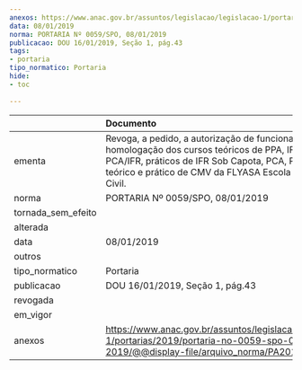 ```yaml
---
anexos: https://www.anac.gov.br/assuntos/legislacao/legislacao-1/portarias/2019/portaria-no-0059-spo-08-01-2019/@@display-file/arquivo_norma/PA2019-0059.pdf
data: 08/01/2019
norma: PORTARIA Nº 0059/SPO, 08/01/2019
publicacao: DOU 16/01/2019, Seção 1, pág.43
tags:
- portaria
tipo_normatico: Portaria
hide: 
- toc 
 
---
```


|                    | Documento                                                                                                                                                                                                                 |
|:-------------------|:--------------------------------------------------------------------------------------------------------------------------------------------------------------------------------------------------------------------------|
| ementa             | Revoga, a pedido, a autorização de funcionamento e a homologação dos cursos teóricos de PPA, IFR, INVA, PCA/IFR, práticos de IFR Sob Capota, PCA, PPA, INVA e teórico e prático de CMV da FLYASA Escola de Aviação Civil. |
| norma              | PORTARIA Nº 0059/SPO, 08/01/2019                                                                                                                                                                                          |
| tornada_sem_efeito |                                                                                                                                                                                                                           |
| alterada           |                                                                                                                                                                                                                           |
| data               | 08/01/2019                                                                                                                                                                                                                |
| outros             |                                                                                                                                                                                                                           |
| tipo_normatico     | Portaria                                                                                                                                                                                                                  |
| publicacao         | DOU 16/01/2019, Seção 1, pág.43                                                                                                                                                                                           |
| revogada           |                                                                                                                                                                                                                           |
| em_vigor           |                                                                                                                                                                                                                           |
| anexos             | https://www.anac.gov.br/assuntos/legislacao/legislacao-1/portarias/2019/portaria-no-0059-spo-08-01-2019/@@display-file/arquivo_norma/PA2019-0059.pdf                                                                      |